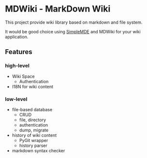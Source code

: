 # MDWiki - MarkDown Wiki

This project provide wiki library based on markdown and file system.

It would be good choice using [SimpleMDE](https://github.com/sparksuite/simplemde-markdown-editor) and MDWiki for your wiki application.

## Features

### high-level

- Wiki Space
    - Authentication
- I18N for wiki content

### low-level

- file-based database
    - CRUD
    - file, directory
    - authentication
    - dump, migrate
- history of wiki content
    - PyGit wrapper
    - history parser
- markdown syntax checker